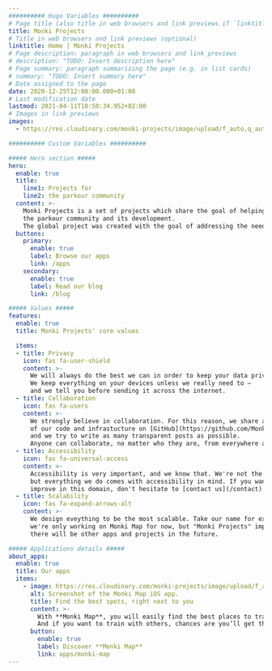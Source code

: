 ```yaml
---
########## Hugo Variables ##########
# Page title (also title in web browsers and link previews if `linktitle` is not specified)
title: Monki Projects
# Title in web browsers and link previews (optional)
linktitle: Home | Monki Projects
# Page description: paragraph in web browsers and link previews
# description: "TODO: Insert description here"
# Page summary: paragraph summarizing the page (e.g. in list cards)
# summary: "TODO: Insert summary here"
# Date assigned to the page
date: 2020-12-25T12:00:00.000+01:00
# Last modification date
lastmod: 2021-04-11T10:50:34.952+02:00
# Images in link previews
images:
  - https://res.cloudinary.com/monki-projects/image/upload/f_auto,q_auto,dpr_auto,w_auto/v1618051692/logo/monki-projects/Monki-Projects-Logo-Horizontal-Colored-On-Dark

########## Custom Variables ##########

##### Hero section #####
hero:
  enable: true
  title:
    line1: Projects for
    line2: the parkour community
  content: >-
    Monki Projects is a set of projects which share the goal of helping
    the parkour community and its development.
    The global project was created with the goal of addressing the needs of the community.
  buttons:
    primary:
      enable: true
      label: Browse our apps
      link: /apps
    secondary:
      enable: true
      label: Read our blog
      link: /blog

##### Values #####
features:
  enable: true
  title: Monki Projects' core values

  items:
  - title: Privacy
    icon: fas fa-user-shield
    content: >-
      We will always do the best we can in order to keep your data private.
      We keep everything on your devices unless we really need to —
      and we tell you before sending it across the internet.
  - title: Collaboration
    icon: fas fa-users
    content: >-
      We strongly believe in collaboration. For this reason, we share a big part
      of our code and infrastucture on [GitHub](https://github.com/MonkiProjects),
      and we try to write as many transparent posts as possible.
      Anyone can collaborate, no matter who they are, from everywhere across the globe.
  - title: Accessibility
    icon: fas fa-universal-access
    content: >-
      Accessibility is very important, and we know that. We're not the best,
      but everything we do comes with accessibility in mind. If you want to help us
      improve in this domain, don't hesitate to [contact us](/contact)!
  - title: Scalability
    icon: fas fa-expand-arrows-alt
    content: >-
      We design eveything to be the most scalable. Take our name for example:
      we're only working on Monki Map for now, but "Monki Projects" implies
      there will be other apps and projects in the future.

##### Applications details #####
about_apps:
  enable: true
  title: Our apps
  items:
    - image: https://res.cloudinary.com/monki-projects/image/upload/f_auto,w_520/v1617990030/website/fr/apps/monki-map/monki-map-no-border
      alt: Screenshot of the Monki Map iOS app.
      title: Find the best spots, right next to you
      content: >-
        With **Monki Map**, you will easily find the best places to train.
        And if you want to train with others, chances are you’ll get this too.
      button:
        enable: true
        label: Discover **Monki Map**
        link: apps/monki-map
---
```

